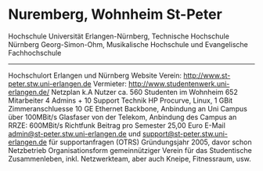 # Nuremberg, Wohnheim St-Peter

  Hochschule              Universität Erlangen-Nürnberg, Technische Hochschule Nürnberg Georg-Simon-Ohm, Musikalische Hochschule und Evangelische Fachhochschule
  ----------------------- -------------------------------------------------------------------------------------------------------------------------------------------------------------------------------------------
  Hochschulort            Erlangen und Nürnberg
  Website                 Verein: <http://www.st-peter.stw.uni-erlangen.de> Vermieter: <http://www.studentenwerk.uni-erlangen.de/>
  Netzplan                k.A
  Nutzer                  ca. 560
  Studenten im Wohnheim   652
  Mitarbeiter             4 Admins + 10 Support
  Technik                 HP Procurve, Linux, 1 GBit Zimmeranschluesse 10 GE Ethernet Backbone, Anbindung an Uni Campus über 100MBit/s Glasfaser von der Telekom, Anbindung des Campus an RRZE: 600MBit/s Richtfunk
  Beitrag pro Semester    25,00 Euro
  E-Mail                  admin@st-peter.stw.uni-erlangen.de und support@st-peter.stw.uni-erlangen.de für supportanfragen (OTRS)
  Gründungsjahr           2005, davor schon Netzbetrieb
  Organisationsform       gemeinnütziger Verein für das Studentische Zusammenleben, inkl. Netzwerkteam, aber auch Kneipe, Fitnessraum, usw.
